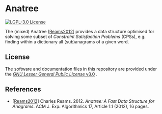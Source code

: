 # Anatree

[![LGPL-3.0 License](https://img.shields.io/badge/license-LGPL%203.0-blue.svg)](COPYING.LESSER.md)

The (mixed) Anatree [[Reams2012](#references)] provides a data structure
optimised for solving some subset of *Constraint Satisfaction Problems* (CPSs),
e.g. finding within a dictionary all (sub)anagrams of a given word.

## License

The software and documentation files in this repository are provided under the
[*GNU Lesser General Public License* v3.0](/LICENSE.md) .

## References

- [[Reams2012](https://doi.org/10.1145/2133803.2133804)]
  Charles Reams. 2012. *Anatree: A Fast Data Structure for Anagrams*. ACM J.
  Exp. Algorithmics 17, Article 1.1 (2012), 16 pages.
  
